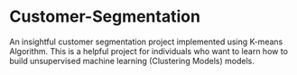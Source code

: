 # Customer-Segmentation
An insightful customer segmentation project implemented using K-means Algorithm. This is a helpful project for individuals who want to learn how to build unsupervised machine learning (Clustering Models) models.
